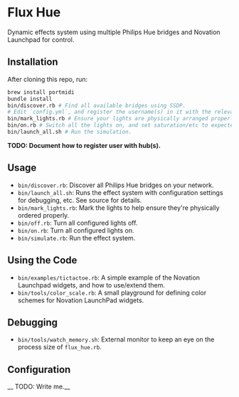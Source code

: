 # Flux Hue

Dynamic effects system using multiple Philips Hue bridges and Novation Launchpad for control.


## Installation

After cloning this repo, run:

```bash
brew install portmidi
bundle install
bin/discover.rb # Find all available bridges using SSDP.
# Edit `config.yml`, and register the username(s) in it with the relevant bridges.
bin/mark_lights.rb # Ensure your lights are physically arranged properly.
bin/on.rb # Switch all the lights on, and set saturation/etc to expected state.
bin/launch_all.sh # Run the simulation.
```

__TODO: Document how to register user with hub(s).__


## Usage

* `bin/discover.rb`: Discover all Philips Hue bridges on your network.
* `bin/launch_all.sh`: Runs the effect system with configuration settings for debugging, etc.  See source for details.
* `bin/mark_lights.rb`: Mark the lights to help ensure they're physically ordered properly.
* `bin/off.rb`: Turn all configured lights off.
* `bin/on.rb`: Turn all configured lights on.
* `bin/simulate.rb`: Run the effect system.

## Using the Code

* `bin/examples/tictactoe.rb`: A simple example of the Novation Launchpad widgets, and how to use/extend them.
* `bin/tools/color_scale.rb`: A small playground for defining color schemes for Novation LaunchPad widgets.


## Debugging

* `bin/tools/watch_memory.sh`: External monitor to keep an eye on the process size of `flux_hue.rb`.


## Configuration

__ TODO: Write me.__
